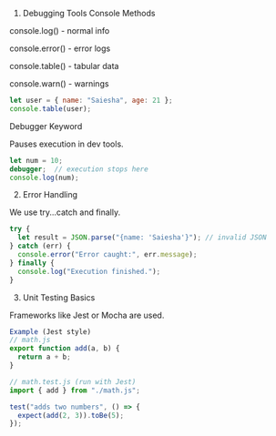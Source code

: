 1. Debugging Tools
Console Methods

console.log() - normal info

console.error() - error logs

console.table() - tabular data

console.warn() - warnings
```js
let user = { name: "Saiesha", age: 21 };
console.table(user);
```
Debugger Keyword

Pauses execution in dev tools.
```js
let num = 10;
debugger;  // execution stops here
console.log(num);
```
2. Error Handling

We use try...catch and finally.
```js
try {
  let result = JSON.parse("{name: 'Saiesha'}"); // invalid JSON
} catch (err) {
  console.error("Error caught:", err.message);
} finally {
  console.log("Execution finished.");
}
```
3. Unit Testing Basics

Frameworks like Jest or Mocha are used.
```js
Example (Jest style)
// math.js
export function add(a, b) {
  return a + b;
}

// math.test.js (run with Jest)
import { add } from "./math.js";

test("adds two numbers", () => {
  expect(add(2, 3)).toBe(5);
});
```